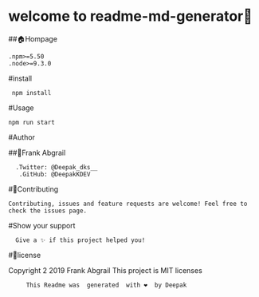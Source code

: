 # welcome to readme-md-generator👋

##🏠Hompage

    .npm>=5.50
    .node>=9.3.0
    
#install


     npm install


#Usage


    npm run start


#Author

  ##👤Frank Abgrail
  

      .Twitter: @Deepak_dks__
       .GitHub: @DeepakKDEV
       
       
#🤝Contributing


    Contributing, issues and feature requests are welcome! Feel free to check the issues page.

    
    
#Show your support


      Give a ✨ if this project helped you!
      
      
#📑license


Copyright 2 2019 Frank Abgrail This project is MIT licenses



         This Readme was  generated  with ❤️  by Deepak
    
